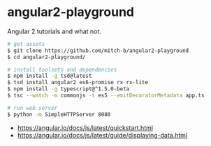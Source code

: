 angular2-playground
===================

Angular 2 tutorials and what not.

```bash
# get assets
$ git clone https://github.com/mitch-b/angular2-playground
$ cd angular2-playground/

# install toolsets and dependencies
$ npm install -g tsd@latest
$ tsd install angular2 es6-promise rx rx-lite
$ npm install -g typescript@^1.5.0-beta
$ tsc --watch -m commonjs -t es5 --emitDecoratorMetadata app.ts

# run web server
$ python -m SimpleHTTPServer 8080
```

* https://angular.io/docs/js/latest/quickstart.html
* https://angular.io/docs/js/latest/guide/displaying-data.html
